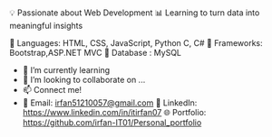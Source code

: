 💡 Passionate about  Web Development
📊 Learning to turn data into meaningful insights

🔹 Languages: HTML, CSS, JavaScript, Python C, C#
🔹 Frameworks: Bootstrap,ASP.NET MVC
🔹 Database : MySQL

- 🌱 I’m currently learning 
- 💞️ I’m looking to collaborate on ...
- 📫 Connect me!
- 📧 Email: irfan51210057@gmail.com
  💼 LinkedIn: https://www.linkedin.com/in/itirfan07
  🌐 Portfolio: https://github.com/irfan-IT01/Personal_portfolio
 


<!---
irfan-IT01/irfan-IT01 is a ✨ special ✨ repository because its `README.md` (this file) appears on your GitHub profile.
You can click the Preview link to take a look at your changes.
--->
